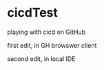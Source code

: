 # cicdTest
playing with cicd on GitHub

first edit, in GH browswer client

second edit, in local IDE
